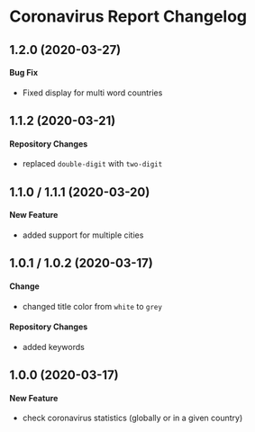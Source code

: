 # Coronavirus Report Changelog

## 1.2.0 (2020-03-27)
#### Bug Fix
- Fixed display for multi word countries

## 1.1.2 (2020-03-21)
#### Repository Changes
- replaced `double-digit` with `two-digit`

## 1.1.0 / 1.1.1 (2020-03-20)
#### New Feature
- added support for multiple cities

## 1.0.1 / 1.0.2 (2020-03-17)
#### Change
- changed title color from `white` to `grey`

#### Repository Changes
- added keywords

## 1.0.0 (2020-03-17)
#### New Feature
- check coronavirus statistics (globally or in a given country)
